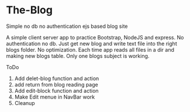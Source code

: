 # The-Blog
Simple no db no authentication ejs based blog site

A simple client server app to practice Bootstrap, NodeJS and express.
No authentication no db. Just get new blog and write text file into the right blogs folder.
No optimization. Each time app reads all files in a dir and making new blogs table.
Only one blogs subject is working.

ToDo
1. Add delet-blog function and action
2. add return from blog reading page
3. Add edit-block function and action
4. Make Edit menue in NavBar work
5. Cleanup

